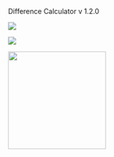 Difference Calculator v 1.2.0

<a href="https://codeclimate.com/github/YuriySho/project-lvl2-s451/maintainability"><img src="https://api.codeclimate.com/v1/badges/d3e82c13ebe4ce94d261/maintainability" /></a>

<a href="https://travis-ci.org/YuriySho/project-lvl2-s451.svg?branch=master"><img src="https://travis-ci.org/YuriySho/project-lvl2-s451.svg?branch=master" /></a>

<a href="https://asciinema.org/a/FTOWEDQRusgcW4qI28ivpzBdb"><img src="https://asciinema.org/a/14.png" width="200"/></a>
